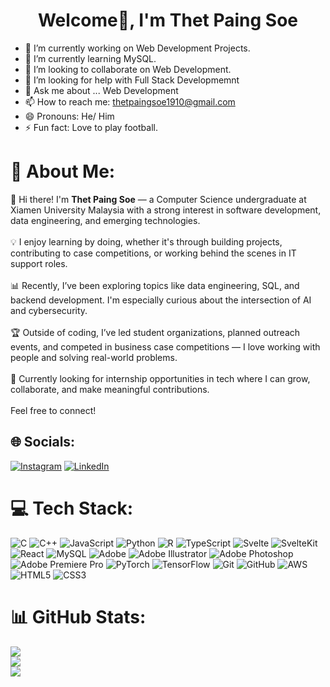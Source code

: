 <h1 align="center" class="heading-element" dir="auto">Welcome👋, I'm Thet Paing Soe</h1>


- 🔭 I’m currently working on Web Development Projects.
- 🌱 I’m currently learning MySQL.
- 👯 I’m looking to collaborate on Web Development.
- 🤔 I’m looking for help with Full Stack Developmemnt
- 💬 Ask me about ... Web Development
- 📫 How to reach me: thetpaingsoe1910@gmail.com
- 😄 Pronouns: He/ Him
- ⚡ Fun fact: Love to play football.


# 💫 About Me:

👋 Hi there! I'm **Thet Paing Soe** — a Computer Science undergraduate at Xiamen University Malaysia with a strong interest in software development, data engineering, and emerging technologies.<br><br>💡 I enjoy learning by doing, whether it's through building projects, contributing to case competitions, or working behind the scenes in IT support roles.<br><br>📊 Recently, I’ve been exploring topics like data engineering, SQL, and backend development. I'm especially curious about the intersection of AI and cybersecurity.<br><br>🏆 Outside of coding, I’ve led student organizations, planned outreach events, and competed in business case competitions — I love working with people and solving real-world problems.<br><br>🔭 Currently looking for internship opportunities in tech where I can grow, collaborate, and make meaningful contributions.<br><br>Feel free to connect!<br>


## 🌐 Socials:
[![Instagram](https://img.shields.io/badge/Instagram-%23E4405F.svg?logo=Instagram&logoColor=white)](https://instagram.com/thetpaingsoe1910) [![LinkedIn](https://img.shields.io/badge/LinkedIn-%230077B5.svg?logo=linkedin&logoColor=white)](https://linkedin.com/in/thetpaingsoe1910) 

# 💻 Tech Stack:
![C](https://img.shields.io/badge/c-%2300599C.svg?style=for-the-badge&logo=c&logoColor=white) ![C++](https://img.shields.io/badge/c++-%2300599C.svg?style=for-the-badge&logo=c%2B%2B&logoColor=white) ![JavaScript](https://img.shields.io/badge/javascript-%23323330.svg?style=for-the-badge&logo=javascript&logoColor=%23F7DF1E) ![Python](https://img.shields.io/badge/python-3670A0?style=for-the-badge&logo=python&logoColor=ffdd54) ![R](https://img.shields.io/badge/r-%23276DC3.svg?style=for-the-badge&logo=r&logoColor=white) ![TypeScript](https://img.shields.io/badge/typescript-%23007ACC.svg?style=for-the-badge&logo=typescript&logoColor=white) ![Svelte](https://img.shields.io/badge/svelte-%23f1413d.svg?style=for-the-badge&logo=svelte&logoColor=white) ![SvelteKit](https://img.shields.io/badge/sveltekit-%23ff3e00.svg?style=for-the-badge&logo=svelte&logoColor=white) ![React](https://img.shields.io/badge/react-%2320232a.svg?style=for-the-badge&logo=react&logoColor=%2361DAFB) ![MySQL](https://img.shields.io/badge/mysql-4479A1.svg?style=for-the-badge&logo=mysql&logoColor=white) ![Adobe](https://img.shields.io/badge/adobe-%23FF0000.svg?style=for-the-badge&logo=adobe&logoColor=white) ![Adobe Illustrator](https://img.shields.io/badge/adobe%20illustrator-%23FF9A00.svg?style=for-the-badge&logo=adobe%20illustrator&logoColor=white) ![Adobe Photoshop](https://img.shields.io/badge/adobe%20photoshop-%2331A8FF.svg?style=for-the-badge&logo=adobe%20photoshop&logoColor=white) ![Adobe Premiere Pro](https://img.shields.io/badge/Adobe%20Premiere%20Pro-9999FF.svg?style=for-the-badge&logo=Adobe%20Premiere%20Pro&logoColor=white) ![PyTorch](https://img.shields.io/badge/PyTorch-%23EE4C2C.svg?style=for-the-badge&logo=PyTorch&logoColor=white) ![TensorFlow](https://img.shields.io/badge/TensorFlow-%23FF6F00.svg?style=for-the-badge&logo=TensorFlow&logoColor=white) ![Git](https://img.shields.io/badge/git-%23F05033.svg?style=for-the-badge&logo=git&logoColor=white) ![GitHub](https://img.shields.io/badge/github-%23121011.svg?style=for-the-badge&logo=github&logoColor=white) ![AWS](https://img.shields.io/badge/AWS-%23FF9900.svg?style=for-the-badge&logo=amazon-aws&logoColor=white) ![HTML5](https://img.shields.io/badge/html5-%23E34F26.svg?style=for-the-badge&logo=html5&logoColor=white) ![CSS3](https://img.shields.io/badge/css3-%231572B6.svg?style=for-the-badge&logo=css3&logoColor=white)
# 📊 GitHub Stats:
![](https://github-readme-stats.vercel.app/api?username=Eos1910&theme=dark&hide_border=false&include_all_commits=false&count_private=false)<br/>
![](https://nirzak-streak-stats.vercel.app/?user=Eos1910&theme=dark&hide_border=false)<br/>
![](https://github-readme-stats.vercel.app/api/top-langs/?username=Eos1910&theme=dark&hide_border=false&include_all_commits=false&count_private=false&layout=compact)

<!-- Proudly created with GPRM ( https://gprm.itsvg.in ) -->

